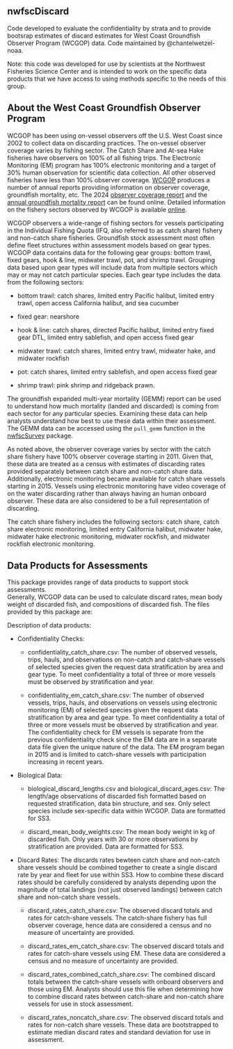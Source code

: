 ## nwfscDiscard

Code developed to evaluate the confidentiality by strata and to provide bootsrap estimates of discard estimates for West Coast Groundfish Observer Program (WCGOP) data. Code maintained by @chantelwetzel-noaa.

Note: this code was developed for use by scientists at the Northwest Fisheries Science Center and is intended to work on the specific data products that we have access to using methods specific to the needs of this group.

## About the West Coast Groundfish Observer Program

WCGOP has been using on-vessel observers off the U.S. West Coast since 2002 to 
collect data on discarding practices. The on-vessel observer coverage varies by 
fishing sector. The Catch Share and At-sea Hake fisheries have observers on 100% 
of all fishing trips. The Electronic Monitoring (EM) program has 100% electronic 
monitoring and a target of 30% human observation for scientific data collection. 
All other observed fisheries have less than 100% observer coverage. 
[WCGOP](https://www.fisheries.noaa.gov/west-coast/fisheries-observers/west-coast-fishery-observer-bycatch-and-mortality-reports#fishery-management-reports) 
produces a number of annual reports providing information on observer coverage,
groundfish mortality, etc. The 2024 [observer coverage report](https://repository.library.noaa.gov/view/noaa/61904) and the [annual groundfish mortality report](https://repository.library.noaa.gov/view/noaa/55949) can be found online. Detailed information on the fishery sectors observed by WCGOP is available [online](https://www.fisheries.noaa.gov/west-coast/fisheries-observers/fishery-sectors-covered-west-coast-groundfish-observer-program-and).

WCGOP observers a wide-range of fishing sectors for vessels participating in the
Individual Fishing Quota (IFQ, also referred to as catch share) fishery and 
non-catch share fisheries. Groundfish stock assessment most often define fleet 
structures within assessment models based on gear types. WCGOP data contains data
for the following gear groups: bottom trawl, fixed gears, hook & line, midwater
trawl, pot, and shrimp trawl. Grouping data based upon gear types will include data
from multiple sectors which may or may not catch particular species. Each gear 
type includes the data from the following sectors:

- bottom trawl: catch shares, limited entry Pacific halibut, limited entry trawl, 
open access California halibut, and sea cucumber

- fixed gear: nearshore

- hook & line: catch shares, directed Pacific halibut, limited entry fixed gear DTL,
limited entry sablefish, and open access fixed gear

- midwater trawl: catch shares, limited entry trawl, midwater hake, and midwater
rockfish

- pot: catch shares, limited entry sablefish, and open access fixed gear

- shrimp trawl: pink shrimp and ridgeback prawn. 

The groundfish expanded multi-year mortality (GEMM) report can be used to understand
how much mortality (landed and discarded) is coming from each sector for any particular 
species. Examining these data can help analysts understand how best to use these
data within their assessment.  The GEMM data can be accessed using the `pull_gemm` 
function in the [nwfscSurvey](https://github.com/pfmc-assessments/nwfscSurvey) package. 

As noted above, the observer coverage varies by sector with the catch share fishery
have 100% observer coverage starting in 2011.  Given that, these data are treated as a 
census with estimates of discarding rates provided separately between catch share
and non-catch share data. Additionally, electronic monitoring became available for 
catch share vessels starting in 2015. Vessels using electronic monitoring have 
video coverage of on the water discarding rather than always having an human onboard
observer. These data are also considered to be a full representation of discarding.  

The catch share fishery includes the following sectors: catch share, catch share 
electronic monitoring, limited entry California halibut, midwater hake, midwater 
hake electronic monitoring, midwater rockfish, and midwater rockfish electronic monitoring.

## Data Products for Assessments

This package provides range of data products to support stock assessments.  
Generally, WCGOP data can be used to calculate discard rates, mean body weight of
discarded fish, and compositions of discarded fish. The files provided by this 
package are:

Description of data products:

- Confidentiality Checks:

  - confidentiality_catch_share.csv: The number of observed vessels, trips, hauls, and observations on non-catch and catch-share vessels of selected species given the request data stratification by area and gear type. To meet confidentiality a total of three or more vessels must be observed by stratification and year.

  - confidentiality_em_catch_share.csv: The number of observed vessels, trips, hauls, and observations on vessels using electronic monitoring (EM) of selected species given the request data stratification by area and gear type. To meet confidentiality a total of three or more vessels must be observed by stratification and year. The confidentiality check for EM vessels is separate from the previous confidentiality check since the EM data are in a separate data file given the unique nature of the data. The EM program began in 2015 and is limited to catch-share vessels with participation increasing in recent years. 
  
- Biological Data:

  - biological_discard_lengths.csv and biological_discard_ages.csv: The length/age observations of discarded fish formatted based on requested stratification, data bin structure, and sex. Only select species include sex-specific data within WCGOP. Data are formatted for SS3. 

  - discard_mean_body_weights.csv: The mean body weight in kg of discarded fish. Only years with 30 or more observations by stratification are provided. Data are formatted for SS3. 
  
- Discard Rates: The discards rates bewteen catch share and non-catch share vessels should be combined together to create a single discard rate by year and fleet for use within SS3.  How to combine these discard rates should be carefully considered by analysts depending upon the magnitude of total landings (not just observed landings) between catch share and non-catch share vessels. 

  - discard_rates_catch_share.csv: The observed discard totals and rates for catch-share vessels. The catch-share fishery has full observer coverage, hence data are considered a census and no measure of uncertainty are provided. 

  - discard_rates_em_catch_share.csv:  The observed discard totals and rates for catch-share vessels using EM. These data are considered a census and no measure of uncertainty are provided. 

  - discard_rates_combined_catch_share.csv: The combined discard totals between the catch-share vessels with onboard observers and  those using EM. Analysts should use this file when determining how to combine discard rates between catch-share and non-catch share vessels for use in stock assessment.

  - discard_rates_noncatch_share.csv: The observed discard totals and rates for non-catch share vessels. These data are bootstrapped to estimate median discard rates and standard deviation for use in assessment.





